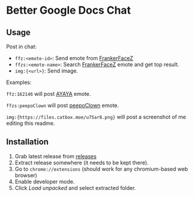 # Better Google Docs Chat

## Usage
Post in chat:
- `ffz:<emote-id>`: Send emote from [FrankerFaceZ](https://www.frankerfacez.com/emoticons/)
- `ffzs:<emote-name>`: Search [FrankerFaceZ](https://www.frankerfacez.com/emoticons/) emote and get top result.
- `img:{<url>}`: Send image.

Examples:

`ffz:162146` will post [AYAYA](https://www.frankerfacez.com/emoticon/162146-AYAYA) emote.

`ffzs:peepoClown` will post [peepoClown](https://www.frankerfacez.com/emoticon/318914-peepoClown) emote.

`img:{https://files.catbox.moe/u75ar8.png}` will post a screenshot of me editing this readme.

## Installation

1. Grab latest release from [releases](https://github.com/xoko14/gdocs-chat-emotes/releases/latest)
2. Extract release somewhere (it needs to be kept there).
3. Go to `chrome://extensions` (should work for any chromium-based web browser)
4. Enable developer mode.
5. Click _Load unpacked_ and select extracted folder.

